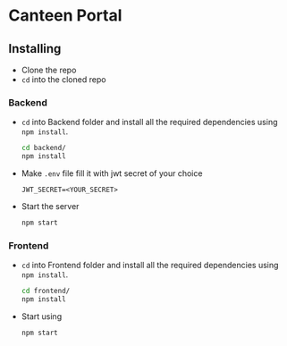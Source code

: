 # Canteen Portal

 ## Installing

* Clone the repo
* `cd` into the cloned repo

### Backend

* `cd` into Backend folder and install all the required dependencies using `npm install`.

  ```bash
  cd backend/
  npm install
  ```

  

* Make `.env` file fill it with jwt secret of your choice

  ```env
  JWT_SECRET=<YOUR_SECRET>
  ```

* Start the server

  ```bash
  npm start
  ```

### Frontend

* `cd` into Frontend folder and install all the required dependencies using `npm install`.

  ```bash
  cd frontend/
  npm install
  ```

  

* Start using

  ```bash
  npm start
  ```
